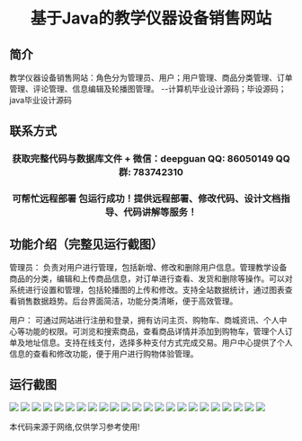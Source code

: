 <p><h1 align="center">基于Java的教学仪器设备销售网站</h1></p>

## 简介
教学仪器设备销售网站：角色分为管理员、用户；用户管理、商品分类管理、订单管理、评论管理、信息编辑及轮播图管理。    --计算机毕业设计源码；毕设源码；java毕业设计源码


## 联系方式
<p><h3 align="center">获取完整代码与数据库文件 + 微信：deepguan QQ: 86050149 QQ群: 783742310</h3></p>
<p><h3 align="center">可帮忙远程部署 包运行成功！提供远程部署、修改代码、设计文档指导、代码讲解等服务！</h3></p>

## 功能介绍（完整见运行截图）
管理员： 负责对用户进行管理，包括新增、修改和删除用户信息。管理教学设备商品的分类，编辑和上传商品信息，对订单进行查看、发货和删除等操作。可以对系统进行设置和管理，包括轮播图的上传和修改。支持全站数据统计，通过图表查看销售数据趋势。后台界面简洁，功能分类清晰，便于高效管理。

用户： 可通过网站进行注册和登录，拥有访问主页、购物车、商城资讯、个人中心等功能的权限。可浏览和搜索商品，查看商品详情并添加到购物车，管理个人订单及地址信息。支持在线支付，选择多种支付方式完成交易。用户中心提供了个人信息的查看和修改功能，便于用户进行购物体验管理。


## 运行截图
![](https://bs-1329754181.cos.ap-shanghai.myqcloud.com/ssm/JavaTeachingInstrumentSalesWebsite/img/001.jpg)
![](https://bs-1329754181.cos.ap-shanghai.myqcloud.com/ssm/JavaTeachingInstrumentSalesWebsite/img/002.jpg)
![](https://bs-1329754181.cos.ap-shanghai.myqcloud.com/ssm/JavaTeachingInstrumentSalesWebsite/img/003.jpg)
![](https://bs-1329754181.cos.ap-shanghai.myqcloud.com/ssm/JavaTeachingInstrumentSalesWebsite/img/004.jpg)
![](https://bs-1329754181.cos.ap-shanghai.myqcloud.com/ssm/JavaTeachingInstrumentSalesWebsite/img/005.jpg)
![](https://bs-1329754181.cos.ap-shanghai.myqcloud.com/ssm/JavaTeachingInstrumentSalesWebsite/img/006.jpg)
![](https://bs-1329754181.cos.ap-shanghai.myqcloud.com/ssm/JavaTeachingInstrumentSalesWebsite/img/007.jpg)
![](https://bs-1329754181.cos.ap-shanghai.myqcloud.com/ssm/JavaTeachingInstrumentSalesWebsite/img/008.jpg)
![](https://bs-1329754181.cos.ap-shanghai.myqcloud.com/ssm/JavaTeachingInstrumentSalesWebsite/img/009.jpg)
![](https://bs-1329754181.cos.ap-shanghai.myqcloud.com/ssm/JavaTeachingInstrumentSalesWebsite/img/010.jpg)
![](https://bs-1329754181.cos.ap-shanghai.myqcloud.com/ssm/JavaTeachingInstrumentSalesWebsite/img/011.jpg)
![](https://bs-1329754181.cos.ap-shanghai.myqcloud.com/ssm/JavaTeachingInstrumentSalesWebsite/img/012.jpg)
![](https://bs-1329754181.cos.ap-shanghai.myqcloud.com/ssm/JavaTeachingInstrumentSalesWebsite/img/013.jpg)
![](https://bs-1329754181.cos.ap-shanghai.myqcloud.com/ssm/JavaTeachingInstrumentSalesWebsite/img/014.jpg)
![](https://bs-1329754181.cos.ap-shanghai.myqcloud.com/ssm/JavaTeachingInstrumentSalesWebsite/img/015.jpg)
![](https://bs-1329754181.cos.ap-shanghai.myqcloud.com/ssm/JavaTeachingInstrumentSalesWebsite/img/016.jpg)
![](https://bs-1329754181.cos.ap-shanghai.myqcloud.com/ssm/JavaTeachingInstrumentSalesWebsite/img/017.jpg)
![](https://bs-1329754181.cos.ap-shanghai.myqcloud.com/ssm/JavaTeachingInstrumentSalesWebsite/img/018.jpg)
![](https://bs-1329754181.cos.ap-shanghai.myqcloud.com/ssm/JavaTeachingInstrumentSalesWebsite/img/019.jpg)
![](https://bs-1329754181.cos.ap-shanghai.myqcloud.com/ssm/JavaTeachingInstrumentSalesWebsite/img/020.jpg)
![](https://bs-1329754181.cos.ap-shanghai.myqcloud.com/ssm/JavaTeachingInstrumentSalesWebsite/img/021.jpg)
![](https://bs-1329754181.cos.ap-shanghai.myqcloud.com/ssm/JavaTeachingInstrumentSalesWebsite/img/022.jpg)
![](https://bs-1329754181.cos.ap-shanghai.myqcloud.com/ssm/JavaTeachingInstrumentSalesWebsite/img/023.jpg)

<p>本代码来源于网络,仅供学习参考使用!</p>
